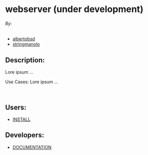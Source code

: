 # webserver (under development)
######   By: 
+ [albertobsd](https://github.com/albertobsd)
+ [stringmanolo](https://github.com/StringManolo)  
  
## Description:
  Lore ipsum ...
  
Use Cases:
  Lore ipsum ...
  
&nbsp;
  
## Users:
+  [INSTALL](https://github.com/StringManolo/webserver/blob/master/INSTALL.md)  
  
## Developers:  
+  [DOCUMENTATION](https://github.com/StringManolo/webserver/blob/master/FILES.md)  

  
